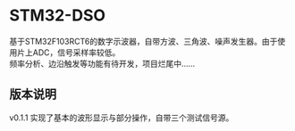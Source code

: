 # STM32-DSO
基于STM32F103RCT6的数字示波器，自带方波、三角波、噪声发生器。由于使用片上ADC，信号采样率较低。<br>
频率分析、边沿触发等功能有待开发，项目烂尾中……
## 版本说明
v0.1.1  实现了基本的波形显示与部分操作，自带三个测试信号源。
